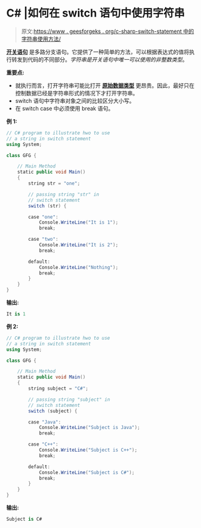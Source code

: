 # C# |如何在 switch 语句中使用字符串

> 原文:[https://www . geesforgeks . org/c-sharp-switch-statement 中的字符串使用方法/](https://www.geeksforgeeks.org/c-sharp-how-to-use-strings-in-switch-statement/)

**[开关语句](https://www.geeksforgeeks.org/c-sharp-decision-making-else-else-ladder-nested-switch-nested-switch/#switch)** 是多路分支语句。它提供了一种简单的方法，可以根据表达式的值将执行转发到代码的不同部分。*字符串是开关语句中唯一可以使用的非整数类型*。

**重要点:**

*   就执行而言，打开字符串可能比打开 **[原始数据类型](https://www.geeksforgeeks.org/c-data-types-2/)** 更昂贵。因此，最好只在控制数据已经是字符串形式的情况下才打开字符串。
*   switch 语句中字符串对象之间的比较区分大小写。
*   在 switch case 中必须使用 break 语句。

**例 1:**

```cs
// C# program to illustrate hwo to use
// a string in switch statement
using System;

class GFG {

    // Main Method
    static public void Main()
    {
        string str = "one";

        // passing string "str" in 
        // switch statement
        switch (str) {

        case "one":
            Console.WriteLine("It is 1");
            break;

        case "two":
            Console.WriteLine("It is 2");
            break;

        default:
            Console.WriteLine("Nothing");
            break;
        }
    }
}
```

**输出:**

```cs
It is 1
```

**例 2:**

```cs
// C# program to illustrate hwo to use
// a string in switch statement
using System;

class GFG {

    // Main Method
    static public void Main()
    {
        string subject = "C#";

        // passing string "subject" in 
        // switch statement
        switch (subject) {

        case "Java":
            Console.WriteLine("Subject is Java");
            break;

        case "C++":
            Console.WriteLine("Subject is C++");
            break;

        default:
            Console.WriteLine("Subject is C#");
            break;
        }
    }
}
```

**输出:**

```cs
Subject is C#

```